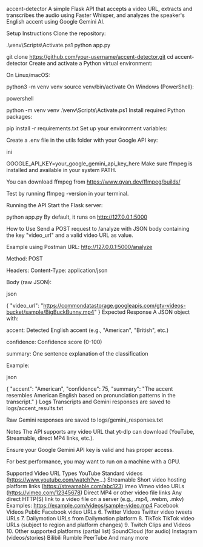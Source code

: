 accent-detector
A simple Flask API that accepts a video URL, extracts and transcribes the audio using Faster Whisper, and analyzes the speaker's English accent using Google Gemini AI.

Setup Instructions
Clone the repository:

.\venv\Scripts\Activate.ps1
python app.py 

git clone https://github.com/your-username/accent-detector.git
cd accent-detector
Create and activate a Python virtual environment:

On Linux/macOS:



python3 -m venv venv
source venv/bin/activate
On Windows (PowerShell):

powershell

python -m venv venv
.\venv\Scripts\Activate.ps1
Install required Python packages:



pip install -r requirements.txt
Set up your environment variables:

Create a .env file in the utils folder with your Google API key:

ini

GOOGLE_API_KEY=your_google_gemini_api_key_here
Make sure ffmpeg is installed and available in your system PATH.

You can download ffmpeg from https://www.gyan.dev/ffmpeg/builds/

Test by running ffmpeg -version in your terminal.

Running the API
Start the Flask server:



python app.py
By default, it runs on http://127.0.0.1:5000

How to Use
Send a POST request to /analyze with JSON body containing the key "video_url" and a valid video URL as value.

Example using Postman
URL: http://127.0.0.1:5000/analyze

Method: POST

Headers:
Content-Type: application/json

Body (raw JSON):

json

{
  "video_url": "https://commondatastorage.googleapis.com/gtv-videos-bucket/sample/BigBuckBunny.mp4"
}
Expected Response
A JSON object with:

accent: Detected English accent (e.g., "American", "British", etc.)

confidence: Confidence score (0-100)

summary: One sentence explanation of the classification

Example:

json

{
  "accent": "American",
  "confidence": 75,
  "summary": "The accent resembles American English based on pronunciation patterns in the transcript."
}
Logs
Transcripts and Gemini responses are saved to logs/accent_results.txt

Raw Gemini responses are saved to logs/gemini_responses.txt

Notes
The API supports any video URL that yt-dlp can download (YouTube, Streamable, direct MP4 links, etc.).

Ensure your Google Gemini API key is valid and has proper access.

For best performance, you may want to run on a machine with a GPU.



Supported Video URL Types
YouTube Standard videos (https://www.youtube.com/watch?v=...)
Streamable
Short video hosting platform links (https://streamable.com/abc123)
imeo
Vimeo video URLs (https://vimeo.com/12345678)
Direct MP4 or other video file links
Any direct HTTP(S) link to a video file on a server (e.g., .mp4, .webm, .mkv)
Examples: https://example.com/videos/sample-video.mp4
Facebook Videos
Public Facebook video URLs
6. Twitter Videos
Twitter video tweets URLs
7. Dailymotion
URLs from Dailymotion platform
8. TikTok
TikTok video URLs (subject to region and platform changes)
9. Twitch Clips and Videos
10. Other supported platforms (partial list)
SoundCloud (for audio)
Instagram (videos/stories)
Bilibili
Rumble
PeerTube
And many more 